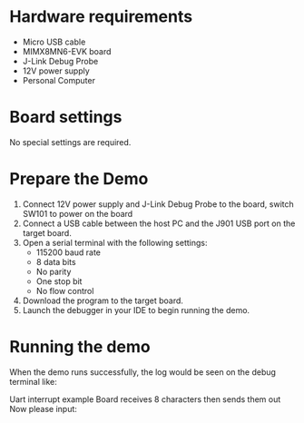 Hardware requirements
=====================
- Micro USB cable
- MIMX8MN6-EVK  board
- J-Link Debug Probe
- 12V power supply
- Personal Computer

Board settings
============
No special settings are required.



Prepare the Demo
===============
1.  Connect 12V power supply and J-Link Debug Probe to the board, switch SW101 to power on the board
2.  Connect a USB cable between the host PC and the J901 USB port on the target board.
3.  Open a serial terminal with the following settings:
    - 115200 baud rate
    - 8 data bits
    - No parity
    - One stop bit
    - No flow control
4.  Download the program to the target board.
5.  Launch the debugger in your IDE to begin running the demo.


Running the demo
===============
When the demo runs successfully, the log would be seen on the debug terminal like:

Uart interrupt example
Board receives 8 characters then sends them out
Now please input:


